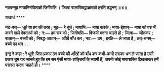 **नटवन्मूढ मायाभिर्मायेशान्नो जिगीषसि ।** **जित्वा बालान्निबद्धाक्षान्नटो हरति तद्धनम् ॥ ४॥** 

शब्दार्थ **** 

**नट-वत्—** **धूर्त या ठग की तरह** **; मूढ—** **रे धूर्त** **; मायाभि:—** **माया करके** **; माया-ईशान्—** **माया को वश में करने वाले देवताओं** **को** **; न:—** **हम सब को** **; जिगीषसि—** **विजयी बनना चाहते हो** **; जित्वा—** **जीतकर** **; बालान्—** **बच्चों को** **; निबद्ध-अक्षान्—** **आँखें** **बाँध कर** **; नट:—** **ठग** **; हरति—** **ले जाता है** **; तत्-धनम्—** **बच्चे का धन।** **.** 

**इन्द्र ने कहा : रे धूर्त! जिस प्रकार ठग बच्चे की आँखों को बाँध कर कभी-कभी उसका** **धन ले जाता है उसी प्रकार तुम यह जानते हुए कि हम सब ऐसी माया-शकि्तयों के स्वामी हैं,** **अपनी कोई मायाशक्ति दिखलाकर हमें परास्त करना चाहते हो।** **** 